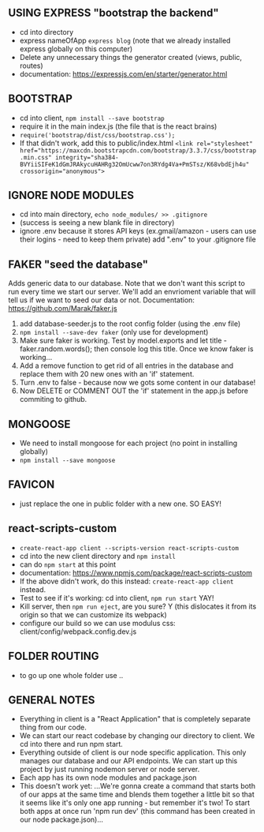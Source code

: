 ## USING EXPRESS "bootstrap the backend"
- cd into directory
- express nameOfApp `express blog` (note that we already installed express globally on this computer)
- Delete any unnecessary things the generator created (views, public, routes)
- documentation: https://expressjs.com/en/starter/generator.html

## BOOTSTRAP
- cd into client, `npm install --save bootstrap`
- require it in the main index.js (the file that is the react brains)
- `require('bootstrap/dist/css/bootstrap.css');`
- If that didn't work, add this to public/index.html  `<link rel="stylesheet" href="https://maxcdn.bootstrapcdn.com/bootstrap/3.3.7/css/bootstrap.min.css" integrity="sha384-BVYiiSIFeK1dGmJRAkycuHAHRg32OmUcww7on3RYdg4Va+PmSTsz/K68vbdEjh4u" crossorigin="anonymous">`

## IGNORE NODE MODULES
- cd into main directory, `echo node_modules/ >> .gitignore`
- (success is seeing a new blank file in directory)
- ignore .env because it stores API keys (ex.gmail/amazon - users can use their logins - need to keep them private) add ".env" to your .gitignore file

## FAKER "seed the database"
Adds generic data to our database. Note that we don't want this script to run every time we start our server. We'll add an envrioment variable that will tell us if we want to seed our data or not. Documentation: https://github.com/Marak/faker.js
1. add database-seeder.js to the root config folder (using the .env file)
2. `npm install --save-dev faker` (only use for development)
3. Make sure faker is working. Test by model.exports and let title - faker.random.words(); then console log this title. Once we know faker is working...
4. Add a remove function to get rid of all entries in the database and replace them with 20 new ones with an 'if' statement.
5. Turn .env to false - because now we gots some content in our database!
6. Now DELETE or COMMENT OUT the 'if' statement in the app.js before commiting to github.

## MONGOOSE
- We need to install mongoose for each project (no point in installing globally)
- `npm install --save mongoose`

## FAVICON
- just replace the one in public folder with a new one. SO EASY!

## react-scripts-custom
- ```create-react-app client --scripts-version react-scripts-custom```
- cd into the new client directory and ```npm install```
- can do ```npm start``` at this point
- documentation: https://www.npmjs.com/package/react-scripts-custom
- If the above didn't work, do this instead: ```create-react-app client``` instead.
- Test to see if it's working: cd into client, ```npm run start``` YAY!
- Kill server, then ```npm run eject```, are you sure? Y (this dislocates it from its origin so that we can customize its webpack)
- configure our build so we can use modulus css: client/config/webpack.config.dev.js

## FOLDER ROUTING
- to go up one whole folder use ..

## GENERAL NOTES
- Everything in client is a "React Application" that is completely separate thing from our code.
- We can start our react codebase by changing our directory to client. We cd into there and run npm start.
- Everything outside of client is our node specific application. This only manages our database and our API endpoints. We can start up this project by just running nodemon server or node server.
- Each app has its own node modules and package.json
- This doesn't work yet: ...We're gonna create a command that starts both of our apps at the same time and blends them together a little bit so that it seems like it's only one app running - but remember it's two! To start both apps at once run 'npm run dev' (this command has been created in our node package.json)...
